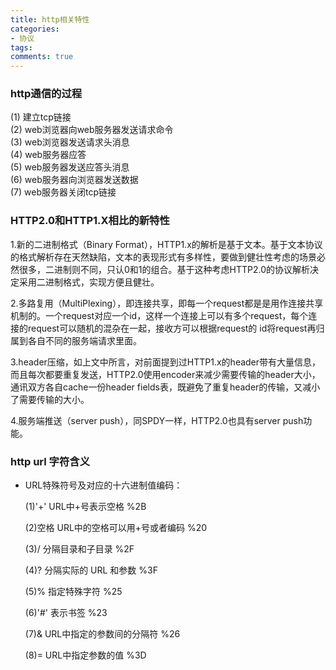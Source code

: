 ```yaml
---
title: http相关特性
categories: 
- 协议
tags: 
comments: true
---
```


### http通信的过程

(1) 建立tcp链接  
(2) web浏览器向web服务器发送请求命令  
(3) web浏览器发送请求头消息  
(4) web服务器应答  
(5) web服务器发送应答头消息  
(6) web服务器向浏览器发送数据  
(7) web服务器关闭tcp链接  

### HTTP2.0和HTTP1.X相比的新特性

1.新的二进制格式（Binary Format），HTTP1.x的解析是基于文本。基于文本协议的格式解析存在天然缺陷，文本的表现形式有多样性，要做到健壮性考虑的场景必然很多，二进制则不同，只认0和1的组合。基于这种考虑HTTP2.0的协议解析决定采用二进制格式，实现方便且健壮。

2.多路复用（MultiPlexing），即连接共享，即每一个request都是是用作连接共享机制的。一个request对应一个id，这样一个连接上可以有多个request，每个连接的request可以随机的混杂在一起，接收方可以根据request的 id将request再归属到各自不同的服务端请求里面。

3.header压缩，如上文中所言，对前面提到过HTTP1.x的header带有大量信息，而且每次都要重复发送，HTTP2.0使用encoder来减少需要传输的header大小，通讯双方各自cache一份header fields表，既避免了重复header的传输，又减小了需要传输的大小。

4.服务端推送（server push），同SPDY一样，HTTP2.0也具有server push功能。

### http url 字符含义

* URL特殊符号及对应的十六进制值编码：  

    (1)'+'     URL中+号表示空格                  %2B  

    (2)空格     URL中的空格可以用+号或者编码        %20  

    (3)/       分隔目录和子目录                   %2F  

    (4)?       分隔实际的 URL 和参数              %3F  

    (5)%       指定特殊字符                      %25  

    (6)'#'       表示书签                       %23  

    (7)&       URL中指定的参数间的分隔符           %26  

    (8)=       URL中指定参数的值                 %3D


